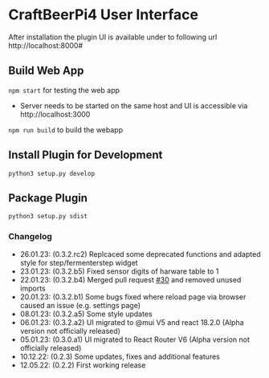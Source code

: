 # CraftBeerPi4 User Interface

After installation the plugin UI is available under to following url
http://localhost:8000#

## Build Web App

```npm start``` for testing the web app

- Server needs to be started on the same host and UI is accessible via http://localhost:3000

```npm run build``` to build the webapp

## Install Plugin for Development

```python3 setup.py develop```

## Package Plugin 

```python3 setup.py sdist```

### Changelog

- 26.01.23: (0.3.2.rc2) Replcaced some deprecated functions and adapted style for step/fermenterstep widget
- 23.01.23: (0.3.2.b5) Fixed sensor digits of harware table to 1
- 22.01.23: (0.3.2.b4) Merged pull request [#30](https://github.com/avollkopf/craftbeerpi4-ui/pull/30) and removed unused imports
- 20.01.23: (0.3.2.b1) Some bugs fixed where reload page via browser caused an issue (e.g. settings page)
- 08.01.23: (0.3.2.a5) Some style updates
- 06.01.23: (0.3.2.a2) UI migrated to @mui V5 and react 18.2.0 (Alpha version not officially released)
- 05.01.23: (0.3.0.a1) UI migrated to React Router V6 (Alpha version not officially released)
- 10.12.22: (0.2.3) Some updates, fixes and additional features
- 12.05.22: (0.2.2) First working release
